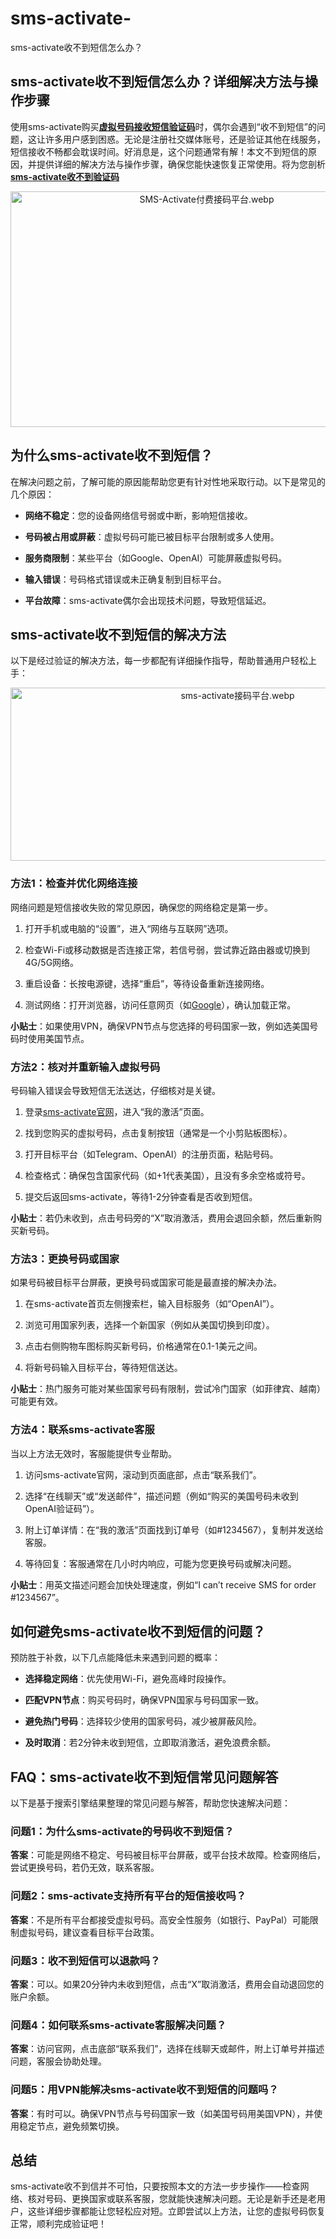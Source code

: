 # sms-activate-
sms-activate收不到短信怎么办？
<h2>
    sms-activate收不到短信怎么办？详细解决方法与操作步骤
</h2>
<p>
    使用sms-activate购买<a href="https://jiemapingtai.cc/" target="_self" title="虚拟号码接收短信验证码"><strong>虚拟号码接收短信验证码</strong></a>时，偶尔会遇到“收不到短信”的问题，这让许多用户感到困惑。无论是注册社交媒体账号，还是验证其他在线服务，短信接收不畅都会耽误时间。好消息是，这个问题通常有解！本文不到短信的原因，并提供详细的解决方法与操作步骤，确保您能快速恢复正常使用。将为您剖析<a href="https://jiemapingtai.cc/post/31.html" target="_self" title="sms-activate收不到验证码"><strong>sms-activate收不到验证码</strong></a>
</p>
<p style="text-align: center;">
    <img class="ue-image" src="https://jiemapingtai.cc/zb_users/upload/2025/03/202503171742186148873860.webp" title="SMS-Activate付费接码平台.webp" alt="SMS-Activate付费接码平台.webp" width="612" height="377" style="width: 612px; height: 377px;"/>
</p>
<h2>
    为什么sms-activate收不到短信？
</h2>
<p>
    在解决问题之前，了解可能的原因能帮助您更有针对性地采取行动。以下是常见的几个原因：
</p>
<ul class=" list-paddingleft-2">
    <li>
        <p>
            <strong>网络不稳定</strong>：您的设备网络信号弱或中断，影响短信接收。
        </p>
    </li>
    <li>
        <p>
            <strong>号码被占用或屏蔽</strong>：虚拟号码可能已被目标平台限制或多人使用。
        </p>
    </li>
    <li>
        <p>
            <strong>服务商限制</strong>：某些平台（如Google、OpenAI）可能屏蔽虚拟号码。
        </p>
    </li>
    <li>
        <p>
            <strong>输入错误</strong>：号码格式错误或未正确复制到目标平台。
        </p>
    </li>
    <li>
        <p>
            <strong>平台故障</strong>：sms-activate偶尔会出现技术问题，导致短信延迟。
        </p>
    </li>
</ul>
<h2>
    sms-activate收不到短信的解决方法
</h2>
<p>
    以下是经过验证的解决方法，每一步都配有详细操作指导，帮助普通用户轻松上手：
</p>
<p style="text-align: center;">
    <img class="ue-image" src="https://jiemapingtai.cc/zb_users/upload/2025/03/202503171742186223665261.webp" title="sms-activate接码平台.webp" alt="sms-activate接码平台.webp" width="711" height="277" style="width: 711px; height: 277px;"/>
</p>
<h3>
    方法1：检查并优化网络连接
</h3>
<p>
    网络问题是短信接收失败的常见原因，确保您的网络稳定是第一步。
</p>
<ol class=" list-paddingleft-2">
    <li>
        <p>
            打开手机或电脑的“设置”，进入“网络与互联网”选项。
        </p>
    </li>
    <li>
        <p>
            检查Wi-Fi或移动数据是否连接正常，若信号弱，尝试靠近路由器或切换到4G/5G网络。
        </p>
    </li>
    <li>
        <p>
            重启设备：长按电源键，选择“重启”，等待设备重新连接网络。
        </p>
    </li>
    <li>
        <p>
            测试网络：打开浏览器，访问任意网页（如<a href="https://www.google.com">Google</a>），确认加载正常。
        </p>
    </li>
</ol>
<p>
    <strong>小贴士</strong>：如果使用VPN，确保VPN节点与您选择的号码国家一致，例如选美国号码时使用美国节点。
</p>
<h3>
    方法2：核对并重新输入虚拟号码
</h3>
<p>
    号码输入错误会导致短信无法送达，仔细核对是关键。
</p>
<ol class=" list-paddingleft-2">
    <li>
        <p>
            登录<a href="https://sms-activate.guru/?ref=7323088" target="_self" title="sms-activate官网">sms-activate官网</a>，进入“我的激活”页面。
        </p>
    </li>
    <li>
        <p>
            找到您购买的虚拟号码，点击复制按钮（通常是一个小剪贴板图标）。
        </p>
    </li>
    <li>
        <p>
            打开目标平台（如Telegram、OpenAI）的注册页面，粘贴号码。
        </p>
    </li>
    <li>
        <p>
            检查格式：确保包含国家代码（如+1代表美国），且没有多余空格或符号。
        </p>
    </li>
    <li>
        <p>
            提交后返回sms-activate，等待1-2分钟查看是否收到短信。
        </p>
    </li>
</ol>
<p>
    <strong>小贴士</strong>：若仍未收到，点击号码旁的“X”取消激活，费用会退回余额，然后重新购买新号码。
</p>
<h3>
    方法3：更换号码或国家
</h3>
<p>
    如果号码被目标平台屏蔽，更换号码或国家可能是最直接的解决办法。
</p>
<ol class=" list-paddingleft-2">
    <li>
        <p>
            在sms-activate首页左侧搜索栏，输入目标服务（如“OpenAI”）。
        </p>
    </li>
    <li>
        <p>
            浏览可用国家列表，选择一个新国家（例如从美国切换到印度）。
        </p>
    </li>
    <li>
        <p>
            点击右侧购物车图标购买新号码，价格通常在0.1-1美元之间。
        </p>
    </li>
    <li>
        <p>
            将新号码输入目标平台，等待短信送达。
        </p>
    </li>
</ol>
<p>
    <strong>小贴士</strong>：热门服务可能对某些国家号码有限制，尝试冷门国家（如菲律宾、越南）可能更有效。
</p>
<h3>
    方法4：联系sms-activate客服
</h3>
<p>
    当以上方法无效时，客服能提供专业帮助。
</p>
<ol class=" list-paddingleft-2">
    <li>
        <p>
            访问sms-activate官网，滚动到页面底部，点击“联系我们”。
        </p>
    </li>
    <li>
        <p>
            选择“在线聊天”或“发送邮件”，描述问题（例如“购买的美国号码未收到OpenAI验证码”）。
        </p>
    </li>
    <li>
        <p>
            附上订单详情：在“我的激活”页面找到订单号（如#1234567），复制并发送给客服。
        </p>
    </li>
    <li>
        <p>
            等待回复：客服通常在几小时内响应，可能为您更换号码或解决问题。
        </p>
    </li>
</ol>
<p>
    <strong>小贴士</strong>：用英文描述问题会加快处理速度，例如“I can’t receive SMS for order #1234567”。
</p>
<h2>
    如何避免sms-activate收不到短信的问题？
</h2>
<p>
    预防胜于补救，以下几点能降低未来遇到问题的概率：
</p>
<ul class=" list-paddingleft-2">
    <li>
        <p>
            <strong>选择稳定网络</strong>：优先使用Wi-Fi，避免高峰时段操作。
        </p>
    </li>
    <li>
        <p>
            <strong>匹配VPN节点</strong>：购买号码时，确保VPN国家与号码国家一致。
        </p>
    </li>
    <li>
        <p>
            <strong>避免热门号码</strong>：选择较少使用的国家号码，减少被屏蔽风险。
        </p>
    </li>
    <li>
        <p>
            <strong>及时取消</strong>：若2分钟未收到短信，立即取消激活，避免浪费余额。
        </p>
    </li>
</ul>
<h2>
    FAQ：sms-activate收不到短信常见问题解答
</h2>
<p>
    以下是基于搜索引擎结果整理的常见问题与解答，帮助您快速解决问题：
</p>
<h3>
    问题1：为什么sms-activate的号码收不到短信？
</h3>
<p>
    <strong>答案</strong>：可能是网络不稳定、号码被目标平台屏蔽，或平台技术故障。检查网络后，尝试更换号码，若仍无效，联系客服。
</p>
<h3>
    问题2：sms-activate支持所有平台的短信接收吗？
</h3>
<p>
    <strong>答案</strong>：不是所有平台都接受虚拟号码。高安全性服务（如银行、PayPal）可能限制虚拟号码，建议查看目标平台政策。
</p>
<h3>
    问题3：收不到短信可以退款吗？
</h3>
<p>
    <strong>答案</strong>：可以。如果20分钟内未收到短信，点击“X”取消激活，费用会自动退回您的账户余额。
</p>
<h3>
    问题4：如何联系sms-activate客服解决问题？
</h3>
<p>
    <strong>答案</strong>：访问官网，点击底部“联系我们”，选择在线聊天或邮件，附上订单号并描述问题，客服会协助处理。
</p>
<h3>
    问题5：用VPN能解决sms-activate收不到短信的问题吗？
</h3>
<p>
    <strong>答案</strong>：有时可以。确保VPN节点与号码国家一致（如美国号码用美国VPN），并使用稳定节点，避免频繁切换。
</p>
<h2>
    总结
</h2>
<p>
    sms-activate收不到信并不可怕，只要按照本文的方法一步步操作——检查网络、核对号码、更换国家或联系客服，您就能快速解决问题。无论是新手还是老用户，这些详细步骤都能让您轻松应对短。立即尝试以上方法，让您的虚拟号码恢复正常，顺利完成验证吧！
</p>

